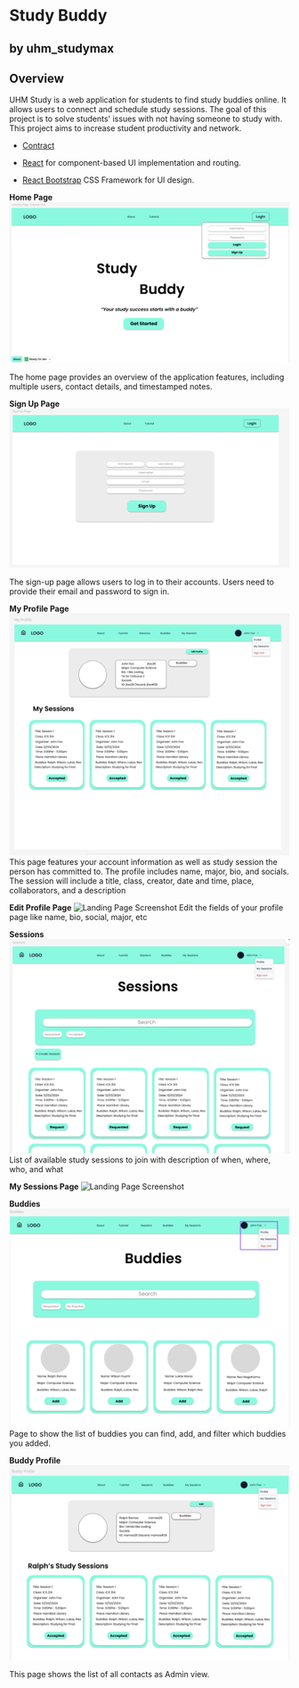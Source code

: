 # Study Buddy
## by uhm_studymax

## Overview

UHM Study is a web application for students to find study buddies online. It allows users to connect and schedule study sessions. The goal of this project is to solve students' issues with not having someone to study with. This project aims to increase student productivity and network.

* [Contract](https://docs.google.com/document/d/1CuqpTS5TcGMRY66bBHws0psp6xEzRiAeooaWMurNlUc/edit?usp=sharing) 

* [React](https://reactjs.org/) for component-based UI implementation and routing.
* [React Bootstrap](https://react-bootstrap.github.io/) CSS Framework for UI design.


**Home Page**
<img src="doc/landingPageSO.png" alt="Landing Page Screenshot">

The home page provides an overview of the application features, including multiple users, contact details, and timestamped notes.

**Sign Up Page**
<img src="doc/signUp.png" alt="Landing Page Screenshot">

The sign-up page allows users to log in to their accounts. Users need to provide their email and password to sign in.

**My Profile Page**
<img src="doc/myProfile.png" alt="Landing Page Screenshot">
This page features your account information as well as study session the person has committed to.  The profile includes name, major, bio, and socials. The session will include a title, class, creator, date and time, place, collaborators, and a description

**Edit Profile Page**
<img src="doc/addContact.png" alt="Landing Page Screenshot">
Edit the fields of your profile page like name, bio, social, major, etc

**Sessions**
<img src="doc/sessions.png" alt="Landing Page Screenshot">
List of available study sessions to join with description of when, where, who, and what

**My Sessions Page**
<img src="doc/mySession.png" alt="Landing Page Screenshot">

**Buddies**
<img src="doc/buddies.png" alt="Landing Page Screenshot">
Page to show the list of buddies you can find, add, and filter which buddies you added.

**Buddy Profile**
<img src="doc/buddyProfile.png" alt="Landing Page Screenshot">

This page shows the list of all contacts as Admin view.


